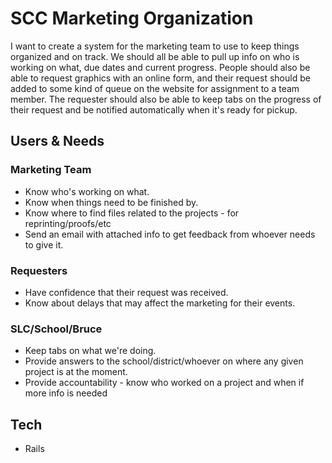 # SCC Marketing Organization

I want to create a system for the marketing team to use to keep things organized and on track. We should all be able to pull up info on who is working on what, due dates and current progress. People should also be able to request graphics with an online form, and their request should be added to some kind of queue on the website for assignment to a team member. The requester should also be able to keep tabs on the progress of their request and be notified automatically when it's ready for pickup.

## Users & Needs

### Marketing Team

- Know who's working on what.
- Know when things need to be finished by.
- Know where to find files related to the projects - for reprinting/proofs/etc
- Send an email with attached info to get feedback from whoever needs to give it.

### Requesters

- Have confidence that their request was received.
- Know about delays that may affect the marketing for their events.

### SLC/School/Bruce

- Keep tabs on what we're doing.
- Provide answers to the school/district/whoever on where any given project is at the moment.
- Provide accountability - know who worked on a project and when if more info is needed

## Tech

- Rails